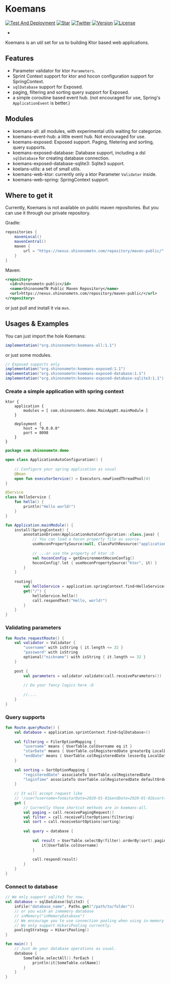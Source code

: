 # Koemans 

[![Test And Deployment](https://github.com/ShinonomeTN/koemans/actions/workflows/maven.yml/badge.svg?branch=master)](https://github.com/ShinonomeTN/koemans/actions/workflows/maven.yml)
[![Star](https://img.shields.io/github/stars/ShinonomeTN/koemans)](https://github.com/ShinonomeTN/koemans/stargazers)
[![Twitter](https://img.shields.io/badge/Twitter-%40CattenLinger-blue?style=flat&logo=twitter)](https://twitter.com/CattenLinger)
[![Version](https://img.shields.io/github/v/release/ShinonomeTN/koemans?include_prereleases)](https://github.com/ShinonomeTN/koemans/releases)
[![License](https://img.shields.io/github/license/ShinonomeTN/koemans)](https://github.com/ShinonomeTN/koemans/blob/master/LICENSE)

-
Koemans is an util set for us to building Ktor based web applications.

## Features

- Parameter validator for ktor `Parameters`.
- Sprint Context support for ktor and hocon configuration support for SpringContext.
- `sqlDatabase` support for Exposed.
- paging, filtering and sorting query support for Exposed.
- a simple coroutine based event hub. (not encouraged for use, Spring's `ApplicationEvent` is better.)

## Modules

- koemans-all: all modules, with experimental utils waiting for categorize.
- koemans-event-hub: a little event hub. Not encouraged for use.
- koemans-exposed: Exposed support. Paging, filetering and sorting, query supports.
- koemans-exposed-database: Database support, including a dsl `sqlDatabase` for creating database connection.
- koemans-exposed-database-sqlite3: Sqlite3 support.
- koelans-utils: a set of small utils.
- koemans-web-ktor: currently only a ktor Parameter `Validator` inside.
- koemans-web-spring: SpringContext support.

## Where to get it

Currently, Koemans is not available on public maven repositories. But you can use it through our private repository.

Gradle:
```groovy
repositories {
    mavenLocal()
    mavenCentral()
    maven {
        url = "https://nexus.shinonometn.com/repository/maven-public/"
    }
}
```

Maven:
```xml
<repository>
  <id>shinonometn-public</id>
  <name>ShinonomeTN Public Maven Repository</name>
  <url>https://nexus.shinonometn.com/repository/maven-public/</url>
</repository>
```

or just pull and install it via `mvn`.

## Usages & Examples

You can just import the hole Koemans:

```groovy
implementation("org.shinonometn:koemans-all:1.1")
```

or just some modules.

```groovy
// Exposed supports only
implementation("org.shinonometn:koemans-exposed:1.1")
implementation("org.shinonometn:koemans-exposed-database:1.1")
implementation("org.shinonometn:koemans-exposed-database-sqlite3:1.1")
```

### Create a simple application with spring context

```hocon
ktor {
    application {
        modules = [ com.shinonometn.demo.MainAppKt.mainModule ]
    }

    deployment {
        host = "0.0.0.0"
        port = 8098
    }
}
```

```kotlin
package com.shinonometn.demo

open class ApplicationAutoConfiguration() {
    
    // Configure your spring application as usual
    @Bean
    open fun executorService() = Executors.newFixedThreadPool(4)
}

@Service
class HelloService {
    fun hello() {
        println("Hello world!")   
    }
}

fun Application.mainModule() {
    install(SpringContext) {
        annotationDriven(ApplicationAutoConfiguration::class.java) {
            // You can load a hocon property file as source.
            useHoconPropertySource(null, ClassPathResource("application.hocon"))
            
            // ...or use the property of ktor :D
            val hoconConfig = getEnvironmentHoconConfig()
            hoconConfig?.let { useHoconPropertySource("ktor", it) }
        }
    }
    
    routing{
        val helloService = application.springContext.find<HelloService>()
        get("/") {
            helloService.hello()
            call.respondText("Hello, world!")
        }
    }
}

```

### Validating parameters

```kotlin
fun Route.requestRoute() {
    val validator = Validator {
        "username" with isString { it.length <= 32 }
        "password" with isString
        optional("nickname") with isString { it.length <= 32 }
    }
    
    post {
        val parameters = validator.validate(call.receiveParameters())
        
        // Do your fancy logics here :D
        
        //....
    }
}
```

### Query supports 

```kotlin
fun Route.queryRoute() {
    val database = application.sprintContext.find<SqlDatabase>()
    
    val filtering = FilerOptionMapping {
        "username" means { UserTable.colUsername eq it }
        "starDate" means { UserTable.colRegisteredDate greaterEq LocalDatetime.parse(it) }
        "endDate" means { UserTable.colRegisteredDate lesserEq LocalDatetime.parse(it) }
    }
    
    val sorting = SortOptionMapping {
        "registeredDate" associateTo UserTable.colRegisteredDate
        "loginTime" associateTo UserTable.colRegisteredDate defaultOrder SortOrder.DESC
    }
    
    // It will accept request like 
    // '/user?username=foo&starDate=2020-01-01&endDate=2020-01-02&sort=loginTime,ASC'
    get {
        // Currently those shortcut methods are in koemans-all.
        val paging = call.receivePagingRequest()
        val filter = call.receiveFilterOptions(filtering)
        val sort = call.receiveSortOptions(sorting)
        
        val query = database {
            
            val result = UserTable.selectBy(filter).orderBy(sort).pagingBy(paging) {
                it[UserTable.colUsername] 
            } 
            
            call.respond(result)
        }
    }
}
```

### Connect to database

```kotlin
// We only support sqlite3 for now.
val database = sqlDatabase(Sqlite3) {
    inFile("database_name", Paths.get("/path/to/folder"))
    // or you wish an inmemory database
    // inMemory("inMemoryDatabase")
    // We encourage you to use connection pooling when using in-memory Sqlite.
    // We only support HikariPooling currently.
    poolingStrategy = HikariPooling()
}

fun main() {
    // Just do your database operations as usual.
    database {
        SomeTable.selectAll().forEach {
            println(it[SomeTable.colName])
        }
    }
}
```
